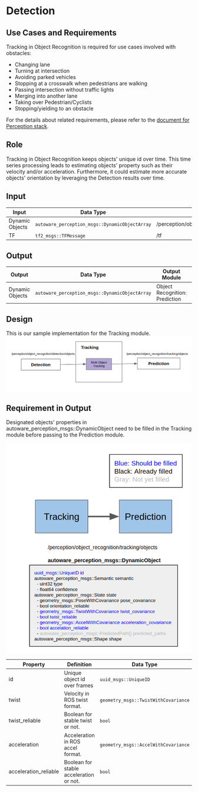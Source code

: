 Detection
=====

## Use Cases and Requirements
Tracking in Object Recognition is required for use cases involved with obstacles:

* Changing lane
* Turning at intersection
* Avoiding parked vehicles
* Stopping at a crosswalk when pedestrians are walking
* Passing intersection without traffic lights
* Merging into another lane
* Taking over Pedestrian/Cyclists
* Stopping/yielding to an obstacle

For the details about related requirements, please refer to the [document for Perception stack](/design/Perception/Perception.md).

## Role
Tracking in Object Recognition keeps objects' unique id over time. This time series processing leads to estimating objects' property such as their velocity and/or acceleration. Furthermore, it could estimate more accurate objects' orientation by leveraging the Detection results over time.

## Input

| Input           | Data Type                                      | Topic                                            |
| --------------- | ---------------------------------------------- | ------------------------------------------------ |
| Dynamic Objects | `autoware_perception_msgs::DynamicObjectArray` | /perception/object_recognition/detection/objects |
| TF              | `tf2_msgs::TFMessage`                          | /tf                                              |

## Output

| Output          | Data Type                                      | Output Module                  | TF Frame | Topic                                           |
| --------------- | ---------------------------------------------- | ------------------------------ | -------- | ----------------------------------------------- |
| Dynamic Objects | `autoware_perception_msgs::DynamicObjectArray` | Object Recognition: Prediction | `map`    | /perception/object_recognition/tracking/objects |

## Design
This is our sample implementation for the Tracking module.
![msg](../image/ObjectTrackingDesign.png)


## Requirement in Output

Designated objects' properties in autoware_perception_msgs::DynamicObject need to be filled in the Tracking module before passing to the Prediction module.

![msg](../image/ObjectTrackingRequirement.png)


| Property              | Definition                              | Data Type                            | Parent Data Type                          |
| --------------------- | --------------------------------------- | ------------------------------------ | ----------------------------------------- |
| id                    | Unique object id over frames            | `uuid_msgs::UniqueID`                | `autoware_perception_msgs::DynamicObject` |
| twist                 | Velocity in ROS twist format.           | `geometry_msgs::TwistWithCovariance` | `autoware_perception_msgs::State`         |
| twist_reliable        | Boolean for stable twist or not.        | `bool`                               | `autoware_perception_msgs::State`         |
| acceleration          | Acceleration in ROS accel format.       | `geometry_msgs::AccelWithCovariance` | `autoware_perception_msgs::State`         |
| acceleration_reliable | Boolean for stable acceleration or not. | `bool`                               | `autoware_perception_msgs::State`         |
